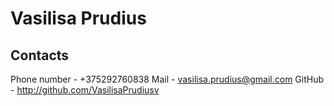 # Vasilisa Prudius

## Contacts
Phone number - +375292760838
Mail - vasilisa.prudius@gmail.com
GitHub - http://github.com/VasilisaPrudiusv